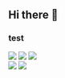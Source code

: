 ## Hi there 👋

<!--
**Mingk42/Mingk42** is a ✨ _special_ ✨ repository because its `README.md` (this file) appears on your GitHub profile.

Here are some ideas to get you started:

- 🔭 I’m currently working on ...
- 🌱 I’m currently learning ...
- 👯 I’m looking to collaborate on ...
- 🤔 I’m looking for help with ...
- 💬 Ask me about ...
- 📫 How to reach me: ...
- 😄 Pronouns: ...
- ⚡ Fun fact: ...
-->
### test
<img src="https://img.shields.io/badge/상-FF0000"/> <img src="https://img.shields.io/badge/중-FF0000"/> <img src="https://img.shields.io/badge/하-FF0000"/><br/>
<img src="https://img.shields.io/badge/미안해ㅠㅠ-FF0000"/> <img src="https://img.shields.io/badge/힝힝-FF0000"/>
